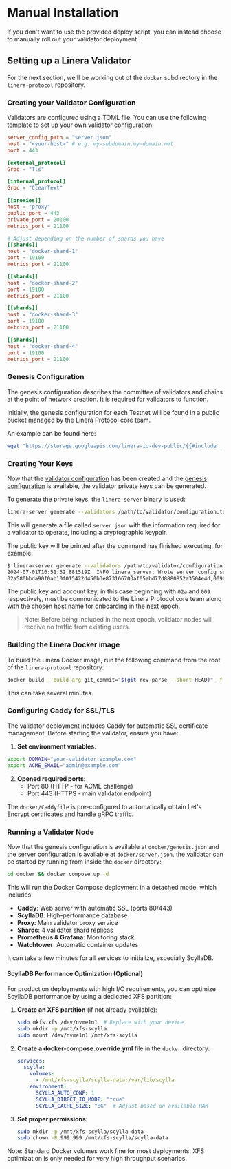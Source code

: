 # Manual Installation

If you don't want to use the provided deploy script, you can instead choose to
manually roll out your validator deployment.

## Setting up a Linera Validator

For the next section, we'll be working out of the `docker` subdirectory in the
`linera-protocol` repository.

### Creating your Validator Configuration

Validators are configured using a TOML file. You can use the following template
to set up your own validator configuration:

```toml
server_config_path = "server.json"
host = "<your-host>" # e.g. my-subdomain.my-domain.net
port = 443

[external_protocol]
Grpc = "Tls"

[internal_protocol]
Grpc = "ClearText"

[[proxies]]
host = "proxy"
public_port = 443
private_port = 20100
metrics_port = 21100

# Adjust depending on the number of shards you have
[[shards]]
host = "docker-shard-1"
port = 19100
metrics_port = 21100

[[shards]]
host = "docker-shard-2"
port = 19100
metrics_port = 21100

[[shards]]
host = "docker-shard-3"
port = 19100
metrics_port = 21100

[[shards]]
host = "docker-shard-4"
port = 19100
metrics_port = 21100

```

### Genesis Configuration

The genesis configuration describes the committee of validators and chains at
the point of network creation. It is required for validators to function.

Initially, the genesis configuration for each Testnet will be found in a public
bucket managed by the Linera Protocol core team.

An example can be found here:

```bash
wget "https://storage.googleapis.com/linera-io-dev-public/{{#include ../../../TESTNET_DOMAIN}}/genesis.json"
```

### Creating Your Keys

Now that the
[validator configuration](manual-installation.md#creating-your-validator-configuration)
has been created and the
[genesis configuration](manual-installation.md#genesis-configuration) is
available, the validator private keys can be generated.

To generate the private keys, the `linera-server` binary is used:

```bash
linera-server generate --validators /path/to/validator/configuration.toml
```

This will generate a file called `server.json` with the information required for
a validator to operate, including a cryptographic keypair.

The public key will be printed after the command has finished executing, for
example:

```bash
$ linera-server generate --validators /path/to/validator/configuration.toml
2024-07-01T16:51:32.881519Z  INFO linera_server: Wrote server config server.json
02a580bbda90f0ab10f015422d450b3e873166703af05abd77d8880852a3504e4d,009b2ecc5d39645e81ff01cfe4ceeca5ec207d822762f43b35ef77b2367666a7f8
```

The public key and account key, in this case beginning with `02a` and `009`
respectively, must be communicated to the Linera Protocol core team along with
the chosen host name for onboarding in the next epoch.

> Note: Before being included in the next epoch, validator nodes will receive no
> traffic from existing users.

### Building the Linera Docker image

To build the Linera Docker image, run the following command from the root of the
`linera-protocol` repository:

```bash
docker build --build-arg git_commit="$(git rev-parse --short HEAD)" -f docker/Dockerfile . -t linera
```

This can take several minutes.

### Configuring Caddy for SSL/TLS

The validator deployment includes Caddy for automatic SSL certificate
management. Before starting the validator, ensure you have:

1. **Set environment variables**:

```bash
export DOMAIN="your-validator.example.com"
export ACME_EMAIL="admin@example.com"
```

2. **Opened required ports**:
   - Port 80 (HTTP - for ACME challenge)
   - Port 443 (HTTPS - main validator endpoint)

The `docker/Caddyfile` is pre-configured to automatically obtain Let's Encrypt
certificates and handle gRPC traffic.

### Running a Validator Node

Now that the genesis configuration is available at `docker/genesis.json` and the
server configuration is available at `docker/server.json`, the validator can be
started by running from inside the `docker` directory:

```bash
cd docker && docker compose up -d
```

This will run the Docker Compose deployment in a detached mode, which includes:

- **Caddy**: Web server with automatic SSL (ports 80/443)
- **ScyllaDB**: High-performance database
- **Proxy**: Main validator proxy service
- **Shards**: 4 validator shard replicas
- **Prometheus & Grafana**: Monitoring stack
- **Watchtower**: Automatic container updates

It can take a few minutes for all services to initialize, especially ScyllaDB.

#### ScyllaDB Performance Optimization (Optional)

For production deployments with high I/O requirements, you can optimize ScyllaDB
performance by using a dedicated XFS partition:

1. **Create an XFS partition** (if not already available):
   ```bash
   sudo mkfs.xfs /dev/nvme1n1  # Replace with your device
   sudo mkdir -p /mnt/xfs-scylla
   sudo mount /dev/nvme1n1 /mnt/xfs-scylla
   ```

2. **Create a docker-compose.override.yml** file in the `docker` directory:
   ```yaml
   services:
     scylla:
       volumes:
         - /mnt/xfs-scylla/scylla-data:/var/lib/scylla
       environment:
         SCYLLA_AUTO_CONF: 1
         SCYLLA_DIRECT_IO_MODE: "true"
         SCYLLA_CACHE_SIZE: "8G"  # Adjust based on available RAM
   ```

3. **Set proper permissions**:
   ```bash
   sudo mkdir -p /mnt/xfs-scylla/scylla-data
   sudo chown -R 999:999 /mnt/xfs-scylla/scylla-data
   ```

Note: Standard Docker volumes work fine for most deployments. XFS optimization
is only needed for very high throughput scenarios.
